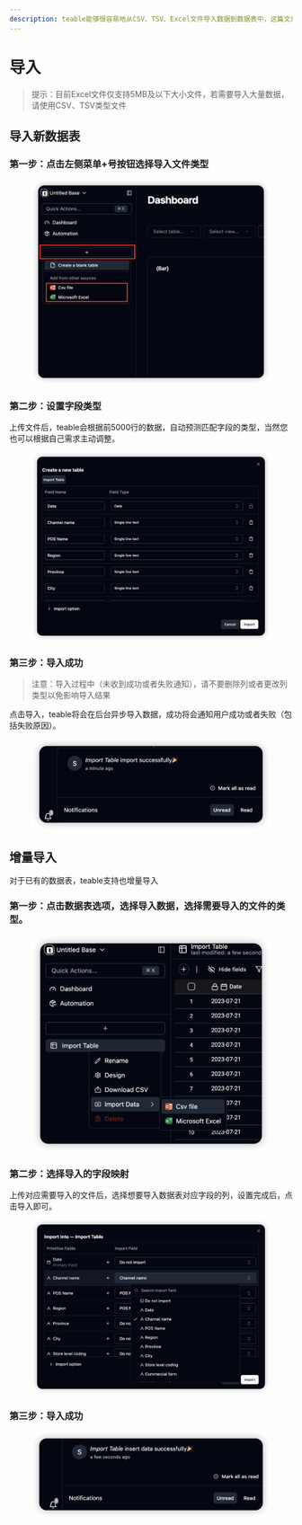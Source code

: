 ```yaml
---
description: teable能够很容易地从CSV、TSV、Excel文件导入数据到数据表中，这篇文章将会告诉你如何导入表格类文件到数据表。
---
```


# 导入

> 提示：目前Excel文件仅支持5MB及以下大小文件，若需要导入大量数据，请使用CSV、TSV类型文件

## 导入新数据表

### 第一步：点击左侧菜单+号按钮选择导入文件类型

<figure><img src="../../.gitbook/assets/image (77).png" alt=""><figcaption></figcaption></figure>

### 第二步：设置字段类型

上传文件后，teable会根据前5000行的数据，自动预测匹配字段的类型，当然您也可以根据自己需求主动调整。

<figure><img src="../../.gitbook/assets/image (80).png" alt=""><figcaption></figcaption></figure>

### 第三步：导入成功

> 注意：导入过程中（未收到成功或者失败通知），请不要删除列或者更改列类型以免影响导入结果

点击导入，teable将会在后台异步导入数据，成功将会通知用户成功或者失败（包括失败原因）。

<figure><img src="../../.gitbook/assets/image (82).png" alt=""><figcaption></figcaption></figure>

## 增量导入

对于已有的数据表，teable支持也增量导入

### 第一步：点击数据表选项，选择导入数据，选择需要导入的文件的类型。 

<figure><img src="../../.gitbook/assets/image (83).png" alt=""><figcaption></figcaption></figure>

### 第二步：选择导入的字段映射

上传对应需要导入的文件后，选择想要导入数据表对应字段的列，设置完成后，点击导入即可。

<figure><img src="../../.gitbook/assets/image (84).png" alt=""><figcaption></figcaption></figure>

### 第三步：导入成功

<figure><img src="../../.gitbook/assets/image (85).png" alt=""><figcaption></figcaption></figure>
